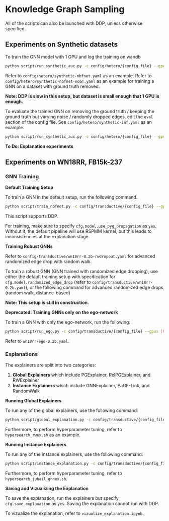 # Knowledge Graph Sampling
All of the scripts can also be launched with DDP, unless otherwise specified.


## Experiments on Synthetic datasets

To train the GNN model with 1 GPU and log the training on wandb
```bash
python script/run_synthetic_auc.py -c config/hetero/{config_file} --gpus [0] --use_wandb yes
```
Refer to `config/hetero/synthetic-nbfnet.yaml` as an example.
Refer to `config/hetero/synthetic-nbfnet-noGT.yaml` as an example for training a GNN on a dataset with ground truth removed.

**Note: DDP is slow in this setup, but dataset is small enough that 1 GPU is enough.**

To evaluate the trained GNN on removing the ground truth / keeping the ground truth but varying noise / randomly dropped edges, edit the `eval` section of the config file. See `config/hetero/synthetic-inf.yaml` as an example.
```bash
python script/run_synthetic_auc.py -c config/hetero/{config_file} --gpus [0] --use_wandb no
```

**To Do: Explanation experiments**

## Experiments on WN18RR, FB15k-237

### GNN Training

**Default Training Setup**

To train a GNN in the default setup, run the following command.
```bash
python script/train_nbfnet.py -c config/transductive/{config_file} --gpus [0] --use_wandb yes
```
This script supports DDP.

For training, make sure to specify `cfg.model.use_pyg_propagation` as `yes`. Without it, the default pipeline will use RSPMM kernel, but this leads to inconsistencies at the explanation stage. 

**Training Robust GNNs**

Refer to `config/transductive/wn18rr-0.2b-rwdropout.yaml` for advanced randomized edge drop with random walk.

To train a robust GNN (GNN trained with randomized edge dropping), use either the default training setup with specification for `cfg.model.randomized_edge_drop` (refer to `config/transductive/wn18rr-0.2b.yaml`), or the following command for advanced randomized edge drops (random walk, distance-based) 


**Note: This setup is still in construction.**


**Deprecated: Training GNNs only on the ego-network**

To train a GNN with only the ego-network, run the following:

```bash
python script/run_ego.py -c config/transductive/{config_file} --gpus [0] --use_wandb yes
```

Refer to `wn18rr-ego-0.2b.yaml`.

### Explanations

The explainers are split into two categories: 
1. **Global Explainers** which include PGExplainer, RelPGExplainer, and RWExplainer
2. **Instance Explainers** which include GNNExplainer, PaGE-Link, and RandomWalk

**Running Global Explainers**

To run any of the global explainers, use the following command:

```bash
python script/global_explanation.py -c config/transductive/{config_file} --gpus [0] --use_wandb yes
```

Furthermore, to perform hyperparameter tuning, refer to `hypersearch_rwex.sh` as an example.


**Running Instance Explainers**

To run any of the instance explainers, use the following command:

```bash
python script/instance_explanation.py -c config/transductive/{config_file} --gpus [0] --use_wandb yes
```

Furthermore, to perform hyperparameter tuning, refer to `hypersearch_jubail_gnnex.sh`.

**Saving and Vizualizing the Explanation**

To save the explanation, run the explainers but specify `cfg.save_explanation` as `yes`. Saving the explanation cannot run with DDP.

To vizualize the explanation, refer to `vizualize_explanation.ipynb`.